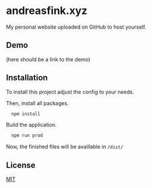 # andreasfink.xyz

My personal website uploaded on GitHub to host yourself.

## Demo

(here should be a link to the demo)
  
## Installation

To install this project adjust the config to your needs.

Then, install all packages.
```bash
  npm install
```

Build the application.
```bash
  npm run prod
```

Now, the finished files will be availlable in `/dist/`
## License

[MIT](https://choosealicense.com/licenses/mit/)

  
